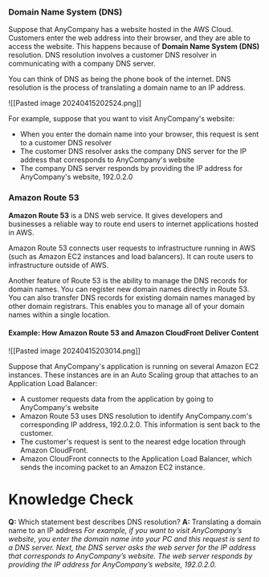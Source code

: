 ### Domain Name System (DNS)
Suppose that AnyCompany has a website hosted in the AWS Cloud. Customers enter the web address into their browser, and they are able to access the website. This happens because of **Domain Name System (DNS)** resolution. DNS resolution involves a customer DNS resolver in communicating with a company DNS server.

You can think of DNS as being the phone book of the internet. DNS resolution is the process of translating a domain name to an IP address.

![[Pasted image 20240415202524.png]]

For example, suppose that you want to visit AnyCompany's website:
* When you enter the domain name into your browser, this request is sent to a customer DNS resolver
* The customer DNS resolver asks the company DNS server for the IP address that corresponds to AnyCompany's website
* The company DNS server responds by providing the IP address for AnyCompany's website, 192.0.2.0
### Amazon Route 53
**Amazon Route 53** is a DNS web service. It gives developers and businesses a reliable way to route end users to internet applications hosted in AWS.

Amazon Route 53 connects user requests to infrastructure running in AWS (such as Amazon EC2 instances and load balancers). It can route users to infrastructure outside of AWS.

Another feature of Route 53 is the ability to manage the DNS records for domain names. You can register new domain names directly in Route 53. You can also transfer DNS records for existing domain names managed by other domain registrars. This enables you to manage all of your domain names within a single location.

#### Example: How Amazon Route 53 and Amazon CloudFront Deliver Content

![[Pasted image 20240415203014.png]]

Suppose that AnyCompany's application is running on several Amazon EC2 instances. These instances are in an Auto Scaling group that attaches to an Application Load Balancer:
* A customer requests data from the application by going to AnyCompany's website
* Amazon Route 53 uses DNS resolution to identify AnyCompany.com's corresponding IP address, 192.0.2.0. This information is sent back to the customer.
* The customer's request is sent to the nearest edge location through Amazon CloudFront.
* Amazon CloudFront connects to the Application Load Balancer, which sends the incoming packet to an Amazon EC2 instance.
# Knowledge Check

**Q:** Which statement best describes DNS resolution?
**A:** Translating a domain name to an IP address
*For example, if you want to visit AnyCompany’s website, you enter the domain name into your PC and this request is sent to a DNS server. Next, the DNS server asks the web server for the IP address that corresponds to AnyCompany’s website. The web server responds by providing the IP address for AnyCompany’s website, 192.0.2.0.*